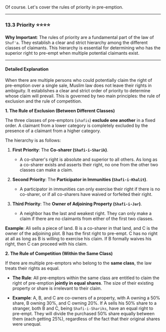 Of course. Let's cover the rules of priority in pre-emption.

---

### 13.3 Priority ⭐⭐⭐⭐

**Why Important**: The rules of priority are a fundamental part of the law of `Shuf'a`. They establish a clear and strict hierarchy among the different classes of claimants. This hierarchy is essential for determining who has the superior right to pre-empt when multiple potential claimants exist.

---

#### Detailed Explanation

When there are multiple persons who could potentially claim the right of pre-emption over a single sale, Muslim law does not leave their rights in ambiguity. It establishes a clear and strict order of priority to determine whose claim will prevail. This is governed by two main principles: the rule of exclusion and the rule of competition.

**1. The Rule of Exclusion (Between Different Classes)**

The three classes of pre-emptors (`shafis`) **exclude one another** in a fixed order. A claimant from a lower category is completely excluded by the presence of a claimant from a higher category.

The hierarchy is as follows:

1. **First Priority**: The **Co-sharer (`Shafi-i-Sharik`)**.
    
    - A co-sharer's right is absolute and superior to all others. As long as a co-sharer exists and asserts their right, no one from the other two classes can make a claim.
        
2. **Second Priority**: The **Participator in Immunities (`Shafi-i-Khalit`)**.
    
    - A participator in immunities can only exercise their right if there is no co-sharer, or if all co-sharers have waived or forfeited their right.
        
3. **Third Priority**: The **Owner of Adjoining Property (`Shafi-i-Jar`)**.
    
    - A neighbor has the last and weakest right. They can only make a claim if there are no claimants from either of the first two classes.
        

**Example**: Ali sells a piece of land. B is a co-sharer in that land, and C is the owner of the adjoining plot. B has the first right to pre-empt. C has no right at all as long as B is willing to exercise his claim. If B formally waives his right, then C can proceed with his claim.

**2. The Rule of Competition (Within the Same Class)**

If there are multiple pre-emptors who belong to the **same class**, the law treats their rights as equal.

- **The Rule**: All pre-emptors within the same class are entitled to claim the right of pre-emption **jointly in equal shares**. The size of their existing property or share is irrelevant to their claim.
    
- **Example**: A, B, and C are co-owners of a property, with A owning a 50% share, B owning 30%, and C owning 20%. If A sells his 50% share to a stranger, both B and C, being `Shafi-i-Shariks`, have an equal right to pre-empt. They will divide the purchased 50% share equally between them (each getting 25%), regardless of the fact that their original shares were unequal.